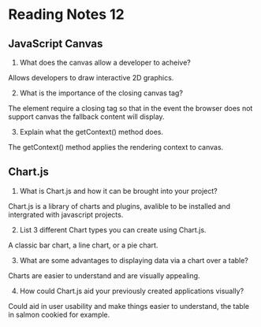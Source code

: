 # Reading Notes 12

## JavaScript Canvas

1. What does the canvas allow a developer to acheive?

Allows developers to draw interactive 2D graphics.

2. What is the importance of the closing canvas tag?

The element require a closing tag so that in the event the browser does not support canvas the fallback content will display.

3. Explain what the getContext() method does.

The getContext() method applies the rendering context to canvas.

## Chart.js

1. What is Chart.js and how it can be brought into your project?

Chart.js is a library of charts and plugins, avalible to be installed and intergrated with javascript projects.

2. List 3 different Chart types you can create using Chart.js.

A classic bar chart, a line chart, or a pie chart.

3. What are some advantages to displaying data via a chart over a table?

Charts are easier to understand and are visually appealing.

4. How could Chart.js aid your previously created applications visually?

Could aid in user usability and make things easier to understand, the table in salmon cookied for example.
